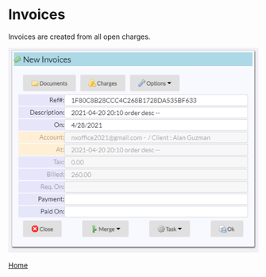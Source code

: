 # Invoices

Invoices are created from all open charges.  

![image](images/Billi1.png)



[Home](../README.md)
